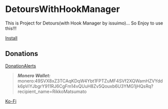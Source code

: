# DetoursWithHookManager
This is Project for Detours(with Hook Manager by issuimo)... So Enjoy to use this!!!

[Install](https://github.com/RikkoMatsumatoOfficial/DetoursWithHookManager/releases/download/detourswithhookmanagerrel/DetoursWithHookManagerInstallerRelease.zip)
## Donations

[DonationAlerts](https://donationalerts.com/r/rikkomatsumato)

> **_Monero Wallet:_** 
> monero:49SVX8xZ3TCAqKDqW4Ybt1FPTZuMF4SVf2XQWamHZVYddk6pViYJbgrY911RJ6CgFm14vQUuH8Zv5Qouxb6U3YMG1jHQsRq?recipient_name=RikkoMatsumato

[Ko-Fi](https://ko-fi.com/rikkomatsumato)

